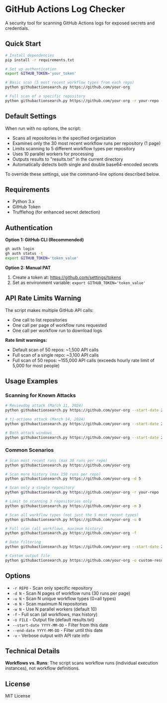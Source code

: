 # GitHub Actions Log Checker

A security tool for scanning GitHub Actions logs for exposed secrets and credentials.

## Quick Start

```bash
# Install dependencies
pip install -r requirements.txt

# Set up authentication
export GITHUB_TOKEN='your_token'

# Basic scan (5 most recent workflow types from each repo)
python githubactionsearch.py https://github.com/your-org

# Full scan of a specific repository
python githubactionsearch.py https://github.com/your-org -r your-repo -f
```

## Default Settings

When run with no options, the script:
- Scans all repositories in the specified organization
- Examines only the 30 most recent workflow runs per repository (1 page)
- Limits scanning to 5 different workflow types per repository
- Uses 10 parallel workers for processing
- Outputs results to "results.txt" in the current directory
- Automatically detects both single and double base64-encoded secrets

To override these settings, use the command-line options described below.

## Requirements

- Python 3.x
- GitHub Token
- Trufflehog (for enhanced secret detection)

## Authentication

**Option 1: GitHub CLI (Recommended)**
```bash
gh auth login
gh auth status -t
export GITHUB_TOKEN='token_value'
```

**Option 2: Manual PAT**
1. Create a token at: https://github.com/settings/tokens
2. Set as environment variable: `export GITHUB_TOKEN='token_value'`

## API Rate Limits Warning

The script makes multiple GitHub API calls:
- One call to list repositories
- One call per page of workflow runs requested
- One call per workflow run to download logs

**Rate limit warnings:**
- Default scan of 50 repos: ~1,500 API calls
- Full scan of a single repo: ~3,100 API calls  
- Full scan of 50 repos: ~155,000 API calls (exceeds hourly rate limit of 5,000 for most people)

## Usage Examples

### Scanning for Known Attacks

```bash
# Reviewdog attack (March 11, 2024)
python githubactionsearch.py https://github.com/your-org --start-date 2024-03-10 --end-date 2024-03-12

# tj-actions attack (March 14, 2024)
python githubactionsearch.py https://github.com/your-org --start-date 2024-03-13 --end-date 2024-03-15

# Both attack windows
python githubactionsearch.py https://github.com/your-org --start-date 2024-03-10 --end-date 2024-03-15
```

### Common Scenarios

```bash
# Scan most recent runs (max 30 runs per repo)
python githubactionsearch.py https://github.com/your-org

# Scan more history (max 150 runs per repo)
python githubactionsearch.py https://github.com/your-org -d 5

# Scan only a single repository
python githubactionsearch.py https://github.com/your-org -r your-repo

# Limit to scanning 3 repositories only
python githubactionsearch.py https://github.com/your-org -m 3

# Scan all workflow types (not just the 5 most recent types)
python githubactionsearch.py https://github.com/your-org -u 0

# Full scan (all workflows, maximum history)
python githubactionsearch.py https://github.com/your-org -f

# Date filtering
python githubactionsearch.py https://github.com/your-org --start-date 2023-01-01 --end-date 2023-12-31

# Custom output file
python githubactionsearch.py https://github.com/your-org -o custom-results.txt
```

## Options

- `-r REPO` - Scan only specific repository
- `-d N` - Scan N pages of workflow runs (30 runs per page)
- `-u N` - Scan N unique workflow types (0=all types)
- `-m N` - Scan maximum N repositories
- `-w N` - Use N parallel workers (default 10)
- `-f` - Full scan (all workflows, max history)
- `-o FILE` - Output file (default results.txt)
- `--start-date YYYY-MM-DD` - Filter from this date
- `--end-date YYYY-MM-DD` - Filter until this date
- `-v` - Verbose output with API rate info

## Technical Details

**Workflows vs. Runs**: The script scans workflow runs (individual execution instances), not workflow definitions.

## License

MIT License
